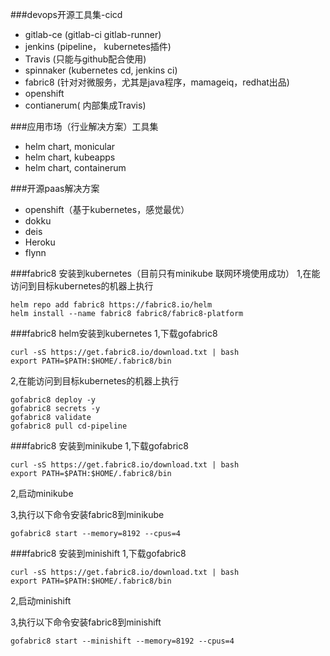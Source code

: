 ###devops开源工具集-cicd
* gitlab-ce (gitlab-ci gitlab-runner)
* jenkins (pipeline， kubernetes插件)
* Travis (只能与github配合使用)
* spinnaker (kubernetes cd, jenkins ci)
* fabric8 (针对对微服务，尤其是java程序，mamageiq，redhat出品)
* openshift
* contianerum( 内部集成Travis)

###应用市场（行业解决方案）工具集
* helm chart, monicular
* helm chart, kubeapps
* helm chart, containerum

###开源paas解决方案
* openshift（基于kubernetes，感觉最优）
* dokku
* deis
* Heroku
* flynn



###fabric8 安装到kubernetes（目前只有minikube 联网环境使用成功）
1,在能访问到目标kubernetes的机器上执行
```
helm repo add fabric8 https://fabric8.io/helm
helm install --name fabric8 fabric8/fabric8-platform
```
###fabric8 helm安装到kubernetes
1,下载gofabric8
```
curl -sS https://get.fabric8.io/download.txt | bash
export PATH=$PATH:$HOME/.fabric8/bin
```
2,在能访问到目标kubernetes的机器上执行
```
gofabric8 deploy -y
gofabric8 secrets -y
gofabric8 validate
gofabric8 pull cd-pipeline
```
###fabric8 安装到minikube
1,下载gofabric8
```
curl -sS https://get.fabric8.io/download.txt | bash
export PATH=$PATH:$HOME/.fabric8/bin
```
2,启动minikube

3,执行以下命令安装fabric8到minikube
```
gofabric8 start --memory=8192 --cpus=4
```
###fabric8 安装到minishift
1,下载gofabric8
```
curl -sS https://get.fabric8.io/download.txt | bash
export PATH=$PATH:$HOME/.fabric8/bin
```
2,启动minishift

3,执行以下命令安装fabric8到minishift
```
gofabric8 start --minishift --memory=8192 --cpus=4
```